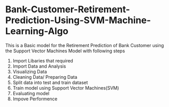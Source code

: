 # Bank-Customer-Retirement-Prediction-Using-SVM-Machine-Learning-Algo
This is a Basic model for the Retirement Prediction of Bank Customer using the Support Vector Machines Model with following steps
1. Import Libaries that required
2. Import Data and Analysis
3. Visualizing Data
4. Cleaning Data/ Preparing Data
5. Split data into test and train dataset
6. Train model using Support Vector Machines(SVM)
7. Evaluating model
8. Impove Performence
